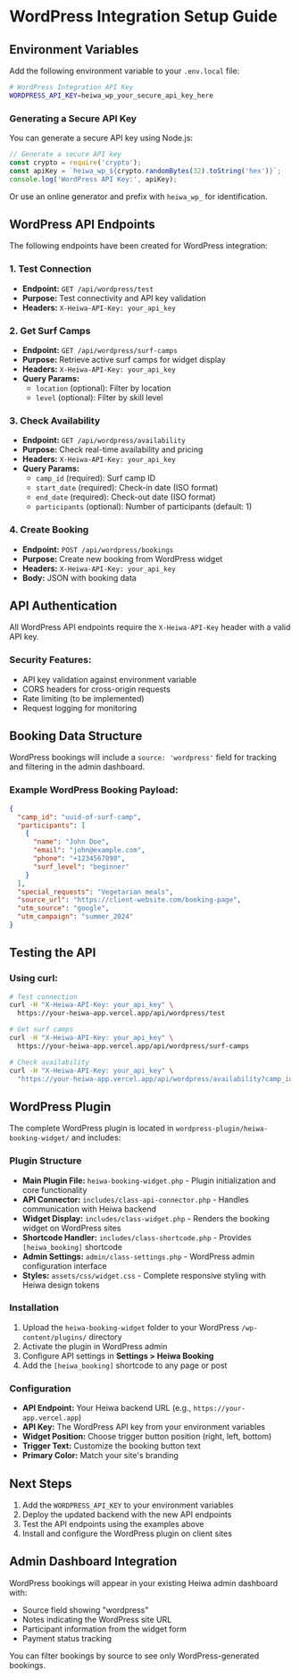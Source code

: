 # WordPress Integration Setup Guide

## Environment Variables

Add the following environment variable to your `.env.local` file:

```bash
# WordPress Integration API Key
WORDPRESS_API_KEY=heiwa_wp_your_secure_api_key_here
```

### Generating a Secure API Key

You can generate a secure API key using Node.js:

```javascript
// Generate a secure API key
const crypto = require('crypto');
const apiKey = `heiwa_wp_${crypto.randomBytes(32).toString('hex')}`;
console.log('WordPress API Key:', apiKey);
```

Or use an online generator and prefix with `heiwa_wp_` for identification.

## WordPress API Endpoints

The following endpoints have been created for WordPress integration:

### 1. Test Connection
- **Endpoint:** `GET /api/wordpress/test`
- **Purpose:** Test connectivity and API key validation
- **Headers:** `X-Heiwa-API-Key: your_api_key`

### 2. Get Surf Camps
- **Endpoint:** `GET /api/wordpress/surf-camps`
- **Purpose:** Retrieve active surf camps for widget display
- **Headers:** `X-Heiwa-API-Key: your_api_key`
- **Query Params:**
  - `location` (optional): Filter by location
  - `level` (optional): Filter by skill level

### 3. Check Availability
- **Endpoint:** `GET /api/wordpress/availability`
- **Purpose:** Check real-time availability and pricing
- **Headers:** `X-Heiwa-API-Key: your_api_key`
- **Query Params:**
  - `camp_id` (required): Surf camp ID
  - `start_date` (required): Check-in date (ISO format)
  - `end_date` (required): Check-out date (ISO format)
  - `participants` (optional): Number of participants (default: 1)

### 4. Create Booking
- **Endpoint:** `POST /api/wordpress/bookings`
- **Purpose:** Create new booking from WordPress widget
- **Headers:** `X-Heiwa-API-Key: your_api_key`
- **Body:** JSON with booking data

## API Authentication

All WordPress API endpoints require the `X-Heiwa-API-Key` header with a valid API key.

### Security Features:
- API key validation against environment variable
- CORS headers for cross-origin requests
- Rate limiting (to be implemented)
- Request logging for monitoring

## Booking Data Structure

WordPress bookings will include a `source: 'wordpress'` field for tracking and filtering in the admin dashboard.

### Example WordPress Booking Payload:
```json
{
  "camp_id": "uuid-of-surf-camp",
  "participants": [
    {
      "name": "John Doe",
      "email": "john@example.com",
      "phone": "+1234567890",
      "surf_level": "beginner"
    }
  ],
  "special_requests": "Vegetarian meals",
  "source_url": "https://client-website.com/booking-page",
  "utm_source": "google",
  "utm_campaign": "summer_2024"
}
```

## Testing the API

### Using curl:

```bash
# Test connection
curl -H "X-Heiwa-API-Key: your_api_key" \
  https://your-heiwa-app.vercel.app/api/wordpress/test

# Get surf camps
curl -H "X-Heiwa-API-Key: your_api_key" \
  https://your-heiwa-app.vercel.app/api/wordpress/surf-camps

# Check availability
curl -H "X-Heiwa-API-Key: your_api_key" \
  "https://your-heiwa-app.vercel.app/api/wordpress/availability?camp_id=uuid&start_date=2024-06-01&end_date=2024-06-07&participants=2"
```

## WordPress Plugin

The complete WordPress plugin is located in `wordpress-plugin/heiwa-booking-widget/` and includes:

### Plugin Structure
- **Main Plugin File:** `heiwa-booking-widget.php` - Plugin initialization and core functionality
- **API Connector:** `includes/class-api-connector.php` - Handles communication with Heiwa backend
- **Widget Display:** `includes/class-widget.php` - Renders the booking widget on WordPress sites
- **Shortcode Handler:** `includes/class-shortcode.php` - Provides `[heiwa_booking]` shortcode
- **Admin Settings:** `admin/class-settings.php` - WordPress admin configuration interface
- **Styles:** `assets/css/widget.css` - Complete responsive styling with Heiwa design tokens

### Installation
1. Upload the `heiwa-booking-widget` folder to your WordPress `/wp-content/plugins/` directory
2. Activate the plugin in WordPress admin
3. Configure API settings in **Settings > Heiwa Booking**
4. Add the `[heiwa_booking]` shortcode to any page or post

### Configuration
- **API Endpoint:** Your Heiwa backend URL (e.g., `https://your-app.vercel.app`)
- **API Key:** The WordPress API key from your environment variables
- **Widget Position:** Choose trigger button position (right, left, bottom)
- **Trigger Text:** Customize the booking button text
- **Primary Color:** Match your site's branding

## Next Steps

1. Add the `WORDPRESS_API_KEY` to your environment variables
2. Deploy the updated backend with the new API endpoints
3. Test the API endpoints using the examples above
4. Install and configure the WordPress plugin on client sites

## Admin Dashboard Integration

WordPress bookings will appear in your existing Heiwa admin dashboard with:
- Source field showing "wordpress"
- Notes indicating the WordPress site URL
- Participant information from the widget form
- Payment status tracking

You can filter bookings by source to see only WordPress-generated bookings.
